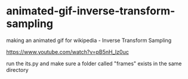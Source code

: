 # animated-gif-inverse-transform-sampling
making an animated gif for wikipedia - Inverse Transform Sampling

https://www.youtube.com/watch?v=pB5nH_Iz0uc

run the its.py and make sure a folder called "frames" exists in the same directory
